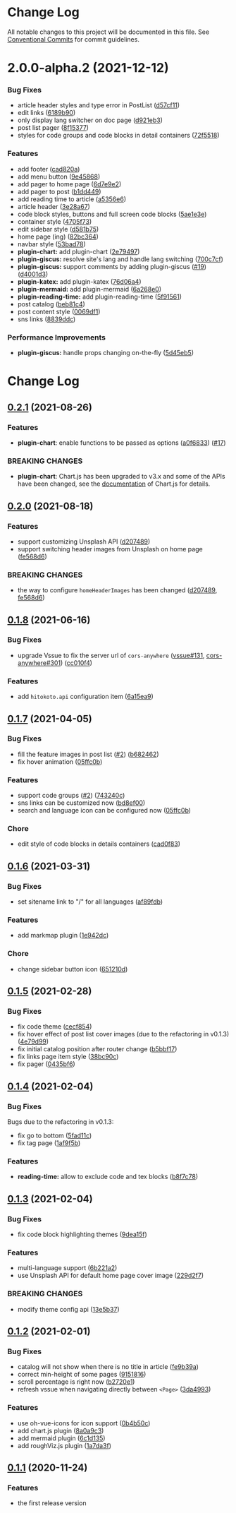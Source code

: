 # Change Log

All notable changes to this project will be documented in this file.
See [Conventional Commits](https://conventionalcommits.org) for commit guidelines.

# 2.0.0-alpha.2 (2021-12-12)


### Bug Fixes

* article header styles and type error in PostList ([d57cf11](https://github.com/Renovamen/vuepress-theme-gungnir/commit/d57cf11ab95ccee0d62676f64f0bdcca832eb0ba))
* edit links ([6189b90](https://github.com/Renovamen/vuepress-theme-gungnir/commit/6189b908d38d155c912f88d172b6e3099ba1eb1a))
* only display lang switcher on doc page ([d921eb3](https://github.com/Renovamen/vuepress-theme-gungnir/commit/d921eb3798b030fbab8b54b1b1ec545df38323df))
* post list pager ([8f15377](https://github.com/Renovamen/vuepress-theme-gungnir/commit/8f1537752c94860107febc86e70bba1ee02d15f2))
* styles for code groups and code blocks in detail containers ([72f5518](https://github.com/Renovamen/vuepress-theme-gungnir/commit/72f5518096b253c25c1c8f9e21c991bd2b94dffd))


### Features

* add footer ([cad820a](https://github.com/Renovamen/vuepress-theme-gungnir/commit/cad820a9404068cc2842567100fdda63d3c514f5))
* add menu button ([9e45868](https://github.com/Renovamen/vuepress-theme-gungnir/commit/9e45868830e49b2557947ab79365ea33f1ad789d))
* add pager to home page ([6d7e9e2](https://github.com/Renovamen/vuepress-theme-gungnir/commit/6d7e9e2a43197021f84648cf3f529363f7d7e3a8))
* add pager to post ([b1dd449](https://github.com/Renovamen/vuepress-theme-gungnir/commit/b1dd449ea8b48da6259103069a7d5856523bf0ae))
* add reading time to article ([a5356e6](https://github.com/Renovamen/vuepress-theme-gungnir/commit/a5356e69fd9952b8db9e5974c35fee0f2b5469df))
* article header ([3e28a67](https://github.com/Renovamen/vuepress-theme-gungnir/commit/3e28a67bf36497a1898d3788e9a3870101dce76e))
* code block styles, buttons and full screen code blocks ([5ae1e3e](https://github.com/Renovamen/vuepress-theme-gungnir/commit/5ae1e3e64442a67f4692d4fd65e806b10ed6929e))
* container style ([4705f73](https://github.com/Renovamen/vuepress-theme-gungnir/commit/4705f73d626ad092781edfaf4aaa23156416e39b))
* edit sidebar style ([d581b75](https://github.com/Renovamen/vuepress-theme-gungnir/commit/d581b75878321ed8ef956e2f28b5170ea796e592))
* home page (ing) ([82bc364](https://github.com/Renovamen/vuepress-theme-gungnir/commit/82bc364b245615d72b68f186fa151440f907870a))
* navbar style ([53bad78](https://github.com/Renovamen/vuepress-theme-gungnir/commit/53bad78228525656d4a12cfd4b08e38f963ff993))
* **plugin-chart:** add plugin-chart ([2e79497](https://github.com/Renovamen/vuepress-theme-gungnir/commit/2e79497b3628ea3461e08caea530026476f24744))
* **plugin-giscus:** resolve site's lang and handle lang switching ([700c7cf](https://github.com/Renovamen/vuepress-theme-gungnir/commit/700c7cf9f59724cd705ba8d3c0fe8c9d46361286))
* **plugin-giscus:** support comments by adding plugin-giscus ([#19](https://github.com/Renovamen/vuepress-theme-gungnir/issues/19)) ([d4001d3](https://github.com/Renovamen/vuepress-theme-gungnir/commit/d4001d3f875f1c8c7f2713293042ab2cb1de980f))
* **plugin-katex:** add plugin-katex ([76d06a4](https://github.com/Renovamen/vuepress-theme-gungnir/commit/76d06a40cf1b5c9b3ed70bc8b62168c10008e98b))
* **plugin-mermaid:** add plugin-mermaid ([6a268e0](https://github.com/Renovamen/vuepress-theme-gungnir/commit/6a268e0a3abdf0f1422776cd0ee95c95e7d3fcba))
* **plugin-reading-time:** add plugin-reading-time ([5f91561](https://github.com/Renovamen/vuepress-theme-gungnir/commit/5f91561fdac184698bcdebac4f0d0e324e464120))
* post catalog ([beb81c4](https://github.com/Renovamen/vuepress-theme-gungnir/commit/beb81c400b5615eceb051503cbd2ab42e652b667))
* post content style ([0069df1](https://github.com/Renovamen/vuepress-theme-gungnir/commit/0069df164ec4cc22078c500d5f6469de5affa653))
* sns links ([8839ddc](https://github.com/Renovamen/vuepress-theme-gungnir/commit/8839ddc63417fd252f0231188e4ed6a94335aee3))


### Performance Improvements

* **plugin-giscus:** handle props changing on-the-fly ([5d45eb5](https://github.com/Renovamen/vuepress-theme-gungnir/commit/5d45eb5fbad8218fcfc3c0d90d9deafbf157c234))





# Change Log

## [0.2.1](https://github.com/Renovamen/vuepress-theme-gungnir/compare/v0.2.0...v0.2.1) (2021-08-26)

### Features

- **plugin-chart**: enable functions to be passed as options ([a0f6833](https://github.com/Renovamen/vuepress-theme-gungnir/commit/a0f6833ff5551aa49fa29aa06b33678e4dddb62f)) ([#17](https://github.com/Renovamen/vuepress-theme-gungnir/pull/17))

### BREAKING CHANGES

- **plugin-chart**: Chart.js has been upgraded to v3.x and some of the APIs have been changed, see the [documentation](https://www.chartjs.org/docs/latest/) of Chart.js for details.


## [0.2.0](https://github.com/Renovamen/vuepress-theme-gungnir/compare/v0.1.8...v0.2.0) (2021-08-18)

### Features

- support customizing Unsplash API ([d207489](https://github.com/Renovamen/vuepress-theme-gungnir/commit/d207489a07446fec9c35f8903d96f4e25515fb51))
- support switching header images from Unsplash on home page ([fe568d6](https://github.com/Renovamen/vuepress-theme-gungnir/commit/fe568d647c3c015e2713825ccd943ee44f3e3f22))

### BREAKING CHANGES

- the way to configure `homeHeaderImages` has been changed ([d207489](https://github.com/Renovamen/vuepress-theme-gungnir/commit/d207489a07446fec9c35f8903d96f4e25515fb51), [fe568d6](https://github.com/Renovamen/vuepress-theme-gungnir/commit/fe568d647c3c015e2713825ccd943ee44f3e3f22))


## [0.1.8](https://github.com/Renovamen/vuepress-theme-gungnir/compare/v0.1.7...v0.1.8) (2021-06-16)

### Bug Fixes

- upgrade Vssue to fix the server url of `cors-anywhere` ([vssue#131](https://github.com/meteorlxy/vssue/issues/131), [cors-anywhere#301](https://github.com/Rob--W/cors-anywhere/issues/301)) ([cc010f4](https://github.com/Renovamen/vuepress-theme-gungnir/commit/cc010f4ad7eb65e188db4563668fb5eed9640012))

### Features

- add `hitokoto.api` configuration item ([6a15ea9](https://github.com/Renovamen/vuepress-theme-gungnir/commit/6a15ea97b028bbf1ebe1e3ebdc6bccdc91109ed9))


## [0.1.7](https://github.com/Renovamen/vuepress-theme-gungnir/compare/v0.1.6...v0.1.7) (2021-04-05)

### Bug Fixes

- fill the feature images in post list ([#2](https://github.com/Renovamen/vuepress-theme-gungnir/issues/2)) ([b682462](https://github.com/Renovamen/vuepress-theme-gungnir/commit/b68246237e0d774b4300cc2407de1efb28a58868))
- fix hover animation ([05ffc0b](https://github.com/Renovamen/vuepress-theme-gungnir/commit/05ffc0ba36b613e1cdf5e67c054ee9ccd2f4540e))

### Features

- support code groups ([#2](https://github.com/Renovamen/vuepress-theme-gungnir/issues/2)) ([743240c](https://github.com/Renovamen/vuepress-theme-gungnir/commit/743240c0c0c9625c817637f7dc025327537cf6c9))
- sns links can be customized now ([bd8ef00](https://github.com/Renovamen/vuepress-theme-gungnir/commit/bd8ef00bc01ce6b7371e466c9a60fa79b57082f4))
- search and language icon can be configured now ([05ffc0b](https://github.com/Renovamen/vuepress-theme-gungnir/commit/05ffc0ba36b613e1cdf5e67c054ee9ccd2f4540e))

### Chore

- edit style of code blocks in details containers ([cad0f83](https://github.com/Renovamen/vuepress-theme-gungnir/commit/cad0f8392ba0de575610d925fad6920a9ec7657e))


## [0.1.6](https://github.com/Renovamen/vuepress-theme-gungnir/compare/v0.1.5...v0.1.6) (2021-03-31)

### Bug Fixes

- set sitename link to "/" for all languages ([af89fdb](https://github.com/Renovamen/vuepress-theme-gungnir/commit/af89fdb53e1597170546cb8a65ad2aa4e349508b))

### Features

- add markmap plugin ([1e942dc](https://github.com/Renovamen/vuepress-theme-gungnir/commit/1e942dc5058bcf291e546a965a6fe99b7cb88d40))

### Chore

- change sidebar button icon ([651210d](https://github.com/Renovamen/vuepress-theme-gungnir/commit/651210db1611af251e761459279020bf16058d67))


## [0.1.5](https://github.com/Renovamen/vuepress-theme-gungnir/compare/v0.1.4...v0.1.5) (2021-02-28)

### Bug Fixes

- fix code theme ([cecf854](https://github.com/Renovamen/vuepress-theme-gungnir/commit/cecf854f84d00fed92e861fd0d75929e40635153))
- fix hover effect of post list cover images (due to the refactoring in v0.1.3) ([4e79d99](https://github.com/Renovamen/vuepress-theme-gungnir/commit/4e79d995c47736e999e058ec611c63d1057e1961))
- fix initial catalog position after router change ([b5bbf17](https://github.com/Renovamen/vuepress-theme-gungnir/commit/b5bbf17cb4e65a881ebf202cfd9233be8cf19b94))
- fix links page item style ([38bc90c](https://github.com/Renovamen/vuepress-theme-gungnir/commit/38bc90c069f9016976c60c8f5c3d07247cd0b7dc))
- fix pager ([0435bf6](https://github.com/Renovamen/vuepress-theme-gungnir/commit/0435bf60a5f77ecb06d14b2f62fb85aba43ab971))


## [0.1.4](https://github.com/Renovamen/vuepress-theme-gungnir/compare/v0.1.3...v0.1.4) (2021-02-04)

### Bug Fixes

Bugs due to the refactoring in v0.1.3:

- fix go to bottom ([5fad11c](https://github.com/Renovamen/vuepress-theme-gungnir/commit/5fad11c6cf3c6581de8f99d0a0d4eabb4cba4554))
- fix tag page ([1af9f5b](https://github.com/Renovamen/vuepress-theme-gungnir/commit/1af9f5b0d2e306ad55d66658c9972fc51313dc0e))

### Features

- **reading-time:** allow to exclude code and tex blocks ([b8f7c78](https://github.com/Renovamen/vuepress-theme-gungnir/commit/b8f7c784773374366cc8c7f7c7171fcdd8c8a653))


## [0.1.3](https://github.com/Renovamen/vuepress-theme-gungnir/compare/v0.1.2...v0.1.3) (2021-02-04)

### Bug Fixes

- fix code block highlighting themes ([9dea15f](https://github.com/Renovamen/vuepress-theme-gungnir/commit/9dea15f8d3b2144e85ff2500a16e9fd2521cdb6b))

### Features

- multi-language support ([6b221a2](https://github.com/Renovamen/vuepress-theme-gungnir/commit/6b221a2aeade6dba3a17396376a3e8e4f46cad51))
- use Unsplash API for default home page cover image ([229d2f7](https://github.com/Renovamen/vuepress-theme-gungnir/commit/229d2f731afa89368684a9affc2981ade6ae369f))

### BREAKING CHANGES

- modify theme config api ([13e5b37](https://github.com/Renovamen/vuepress-theme-gungnir/commit/13e5b3726f868cd371e668f233aee2a786e5233b))


## [0.1.2](https://github.com/Renovamen/vuepress-theme-gungnir/compare/v0.1.1...v0.1.2) (2021-02-01)

### Bug Fixes

- catalog will not show when there is no title in article ([fe9b39a](https://github.com/Renovamen/vuepress-theme-gungnir/commit/fe9b39a0a27f91c77e47004905b3548a6ba417cb))
- correct min-height of some pages ([9151816](https://github.com/Renovamen/vuepress-theme-gungnir/commit/9151816e36987d694a2b6edb42216bce77252c46))
- scroll percentage is right now ([b2720e1](https://github.com/Renovamen/vuepress-theme-gungnir/commit/b2720e1d52d6c77416dcc9e221af4e3173e33917))
- refresh vssue when navigating directly between `<Page>` ([3da4993](https://github.com/Renovamen/vuepress-theme-gungnir/commit/3da4993cc0a3ea4072bbf402c55c57e5a198b1c4))

### Features

- use oh-vue-icons for icon support ([0b4b50c](https://github.com/Renovamen/vuepress-theme-gungnir/commit/0b4b50c865c42e0f339e7a2575c732befd1c5034))
- add chart.js plugin ([8a0a9c3](https://github.com/Renovamen/vuepress-theme-gungnir/commit/8a0a9c3796bfac4b46c838f6f85ef5669322889b))
- add mermaid plugin ([6c1d135](https://github.com/Renovamen/vuepress-theme-gungnir/commit/6c1d135319c08ac8e2895bf1df37d37621ea5b2d))
- add roughViz.js plugin ([1a7da3f](https://github.com/Renovamen/vuepress-theme-gungnir/commit/1a7da3f4dd7e4c4e732bf62e31a6cb43e5405928))


## [0.1.1](https://github.com/Renovamen/vuepress-theme-gungnir/compare/19d247557ba96bcc6e178095a59ebf5a27d76a3f...v0.1.1) (2020-11-24)

### Features

- the first release version
